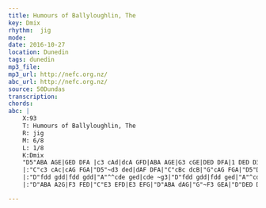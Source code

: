```yaml
---
title: Humours of Ballyloughlin, The
key: Dmix
rhythm:  jig
mode:
date: 2016-10-27
location: Dunedin
tags: dunedin
mp3_file:
mp3_url: http://nefc.org.nz/
abc_url: http://nefc.org.nz/
source: 50Dundas
transcription:
chords: 
abc: |
    X:93
    T: Humours of Ballyloughlin, The
    R: jig
    M: 6/8
    L: 1/8
    K:Dmix
    "D5"ABA AGE|GED DFA |c3 cAd|dcA GFD|ABA AGE|G3 cGE|DED DFA|1 DED D3:|2 DED D2 B|
    |:"C"c3 cAc|cAG FGA|"D5"~d3 ded|dAF DFA|"C"cBc dcB|"G"cAG FGA|"D5"DED DFA|1 DED D2 B:|2 DED D2 e|
    |:"D"fdd gdd|fdd gdd|"A"^^cde ged|cde ~g3|"D"fdd gdd|fdd ged|"A"^cde gag|1"D"ed^c d2 e:|2 "D"ed^c d=cB|
    |:"D"ABA A2G|F3 FED|"C"E3 EFD|E3 EFG|"D"ABA dAG|"G"~F3 GEA|"D"DED DFA|1 DED D2 A:|2DED D3|

---
```

